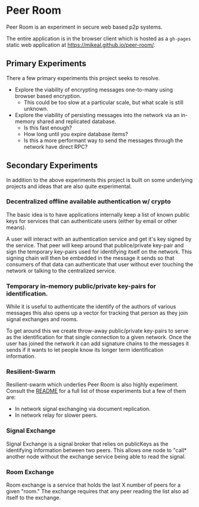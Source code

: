 # Peer Room

Peer Room is an experiment in secure web based p2p systems.

The entire application is in the browser client which is hosted as a `gh-pages`
static web application at https://mikeal.github.io/peer-room/.

## Primary Experiments

There a few primary experiments this project seeks to resolve.

* Explore the viability of encrypting messages one-to-many using browser based
encryption.
  * This could be too slow at a particular scale, but what scale is still
    unknown.
* Explore the viability of persisting messages into the network via an
  in-memory shared and replicated database.
  * Is this fast enough?
  * How long until you expire database items?
  * Is this a more performant way to send the messages through the network have
    direct RPC?

## Secondary Experiments

In addition to the above experiments this project is built on some underlying
projects and ideas that are also quite experimental.

### Decentralized offline available authentication w/ crypto

The basic idea is to have applications internally keep a list of known public
keys for services that can authenticate users (either by email or other means).

A user will interact with an authentication service and get it's key signed by
the service. That peer will keep around that publice/private key-pair and sign
the temporary key-pairs used for identifying itself on the network. This signing
chain will then be embedded in the message it sends so that consumers of that
data can authenticate that user without ever touching the network or talking to
the centralized service.

### Temporary in-memory public/private key-pairs for identification.

While it is useful to authenticate the identify of the authors of various
messages this also opens up a vector for tracking that person as they
join signal exchanges and rooms.

To get around this we create throw-away public/private key-pairs to serve
as the identification for that single connection to a given network. Once
the user has joined the network it can add signature chains to the messages
it sends if it wants to let people know its longer term identification
information.

### Resilient-Swarm

Resilient-swarm which underlies Peer Room is also highly experiment. Consult
the [README](https://github.com/mikeal/resilient-swarm/blob/master/README.md)
for a full list of those experiments but a few of them are:

  * In network signal exchanging via document replication.
  * In network relay for slower peers.

### Signal Exchange

Signal Exchange is a signal broker that relies on publicKeys as the identifying
information between two peers. This allows one node to "call* another node
without the exchange service being able to read the signal.

### Room Exchange

Room exchange is a service that holds the last X number of peers for a given
"room." The exchange requires that any peer reading the list also ad itself to
the exchange.